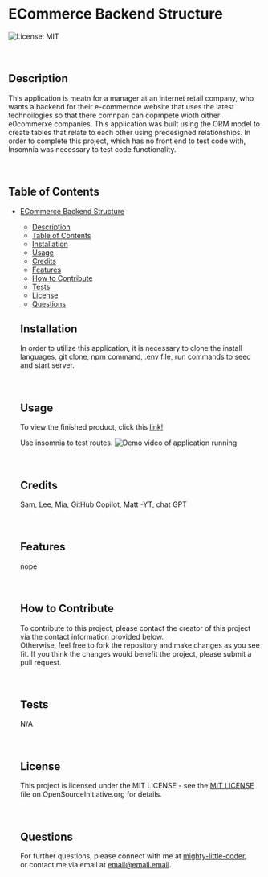 # ECommerce Backend Structure
  ![License: MIT](https://img.shields.io/badge/License-MIT-yellow.svg)
  </br>
  </br>
  </br>
  ## Description
  
  This application is meatn for a manager at an internet retail company, who wants a backend for their e-commernce website that uses the latest technoilogies so that  there comnpan can copmpete wioth oither e0commerxe companies. This application was built using the ORM model to create tables that relate to each other using predesigned relationships. In order to complete this project, which has no front end to test code with, Insomnia was necessary to test code functionality.
  </br>
  </br>
  </br>
  ## Table of Contents
  
- [ECommerce Backend Structure](#ecommerce-backend-structure)
  - [Description](#description)
  - [Table of Contents](#table-of-contents)
  - [Installation](#installation)
  - [Usage](#usage)
  - [Credits](#credits)
  - [Features](#features)
  - [How to Contribute](#how-to-contribute)
  - [Tests](#tests)
  - [License](#license)
  - [Questions](#questions)
  ## Installation
  
  In order to utilize this application, it is necessary to clone the install languages, git clone, npm command, .env file, run commands to seed and start server.
  </br>
  </br>
  </br>
  ## Usage
  To view the finished product, click this <a href="link">link!</a>
  
  Use insomnia to test routes. 
  ![Demo video of application running](img.png)
  </br>
  </br>
  </br>
  ## Credits
  
   Sam, Lee, Mia, GitHub Copilot, Matt -YT, chat GPT
  </br>
  </br>
  </br>
  ## Features
  
  nope
  </br>
  </br>
  </br>
  ## How to Contribute
  
  To contribute to this project, please contact the creator of this project via the contact information provided below.<br>Otherwise, feel free to fork the repository and make changes as you see fit. If you think the changes would benefit the project, please submit a pull request.
  </br>
  </br>
  </br>
  ## Tests
  
  N/A
  </br>
  </br>
  </br>
  ## License
  
  This project is licensed under the MIT LICENSE - see the <a href="https://opensource.org/licenses/MIT">MIT LICENSE</a> file on OpenSourceInitiative.org for details.
  </br>
  </br>
  </br>
  ## Questions
  
  For further questions, please connect with me at <a href="https://github.com/mighty-little-coder">mighty-little-coder</a>,<br>
  or contact me via email at <a href="email@email.email">email@email.email</a>.